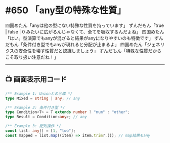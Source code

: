 # #650 「any型の特殊な性質」

四国めたん「anyは他の型にない特殊な性質を持っています」
ずんだもん「true | false | 0 みたいに広がるんじゃなくて、全てを吸収するんだよね」
四国めたん「はい。型演算でもanyが混ざると結果がanyになりやすいのも特徴です」
ずんだもん「条件付き型でもanyが現れると分配が止まるよ」
四国めたん「ジェネリクスの安全性を壊す性質だと認識しましょう」
ずんだもん「特殊な性質だからこそ取り扱い注意だね！」

---

## 📺 画面表示用コード

```typescript
/** Example 1: Unionとの合成 */
type Mixed = string | any; // any

/** Example 2: 条件付き型 */
type Condition<T> = T extends number ? "num" : "other";
type Result = Condition<any>; // any

/** Example 3: 配列操作 */
const list: any[] = [1, "two"];
const mapped = list.map((item) => item.trim?.()); // map結果もany
```
